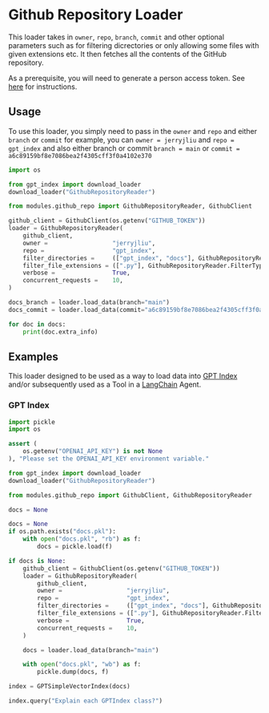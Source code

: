 # Github Repository Loader

This loader takes in `owner`, `repo`, `branch`, `commit` and other optional parameters such as for filtering dicrectories or only  allowing some files with given extensions etc. It then fetches all the contents of the GitHub repository.

As a prerequisite, you will need to generate a person access token. See [here](https://docs.github.com/en/authentication/keeping-your-account-and-data-secure/creating-a-personal-access-token) for instructions.

## Usage

To use this loader, you simply need to pass in the `owner` and `repo` and either `branch` or `commit` for example, you can  `owner = jerryjliu` and `repo = gpt_index` and also either branch or commit `branch = main` or `commit = a6c89159bf8e7086bea2f4305cff3f0a4102e370`

```python
import os

from gpt_index import download_loader
download_loader("GithubRepositoryReader")

from modules.github_repo import GithubRepositoryReader, GithubClient

github_client = GithubClient(os.getenv("GITHUB_TOKEN"))
loader = GithubRepositoryReader(
    github_client,
    owner =                  "jerryjliu",
    repo =                   "gpt_index",
    filter_directories =     (["gpt_index", "docs"], GithubRepositoryReader.FilterType.INCLUDE),
    filter_file_extensions = ([".py"], GithubRepositoryReader.FilterType.INCLUDE),
    verbose =                True,
    concurrent_requests =    10,
)

docs_branch = loader.load_data(branch="main")
docs_commit = loader.load_data(commit="a6c89159bf8e7086bea2f4305cff3f0a4102e370")

for doc in docs:
    print(doc.extra_info)
```

## Examples

This loader designed to be used as a way to load data into [GPT Index](https://github.com/jerryjliu/gpt_index/tree/main/gpt_index) and/or subsequently used as a Tool in a [LangChain](https://github.com/hwchase17/langchain) Agent.

### GPT Index

```python
import pickle
import os

assert (
    os.getenv("OPENAI_API_KEY") is not None
), "Please set the OPENAI_API_KEY environment variable."

from gpt_index import download_loader
download_loader("GithubRepositoryReader")

from modules.github_repo import GithubClient, GithubRepositoryReader

docs = None

docs = None
if os.path.exists("docs.pkl"):
    with open("docs.pkl", "rb") as f:
        docs = pickle.load(f)

if docs is None:
    github_client = GithubClient(os.getenv("GITHUB_TOKEN"))
    loader = GithubRepositoryReader(
        github_client,
        owner =                  "jerryjliu",
        repo =                   "gpt_index",
        filter_directories =     (["gpt_index", "docs"], GithubRepositoryReader.FilterType.INCLUDE),
        filter_file_extensions = ([".py"], GithubRepositoryReader.FilterType.INCLUDE),
        verbose =                True,
        concurrent_requests =    10,
    )

    docs = loader.load_data(branch="main")

    with open("docs.pkl", "wb") as f:
        pickle.dump(docs, f)

index = GPTSimpleVectorIndex(docs)

index.query("Explain each GPTIndex class?")
```
